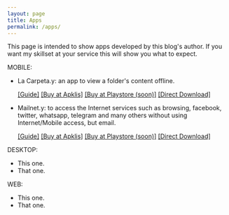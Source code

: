 ```yaml
---
layout: page
title: Apps
permalink: /apps/
---
```


This page is intended to show apps developed by this blog's author. If you want my skillset at your service this will show you what to expect.

MOBILE:
* La Carpeta.y: an app to view a folder's content offline.

    [[Guide]](/es/soft/2022/04/15/la-carpeta-app-ver-contenido-carpeta.html) [[Buy at Apklis]](https://www.apklis.cu/es/application/com.yapps.lacarpeta) [[Buy at Playstore (soon)]](https://www.apklis.cu/es/application/com.yapps.lacarpeta) [[Direct Download]](/files/lacarpeta20210628.apk)

* Mailnet.y: to access the Internet services such as browsing, facebook, twitter, whatsapp, telegram and many others without using Internet/Mobile access, but email. 
    
    [[Guide]](/es/soft/2022/04/15/la-carpeta-app-ver-contenido-carpeta.html) [[Buy at Apklis]](https://www.apklis.cu/es/application/com.yapps.lacarpeta) [[Buy at Playstore (soon)]](https://www.apklis.cu/es/application/com.yapps.lacarpeta) [[Direct Download]](/files/lacarpeta20210628.apk)

DESKTOP:
* This one.
* That one.

WEB:
* This one.
* That one.